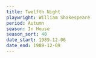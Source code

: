 ```yaml
---
title: Twelfth Night
playwright: William Shakespeare
period: Autumn
season: In House
season_sort: 40
date_start: 1989-12-06
date_end: 1989-12-09
---
```

